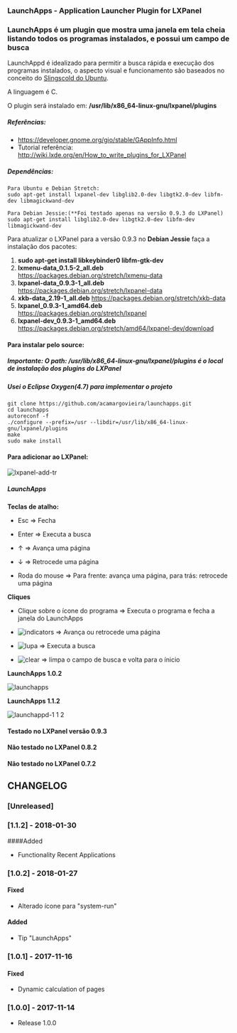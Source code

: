 ### LaunchApps - Application Launcher Plugin for LXPanel
### LaunchApps é um plugin que mostra uma janela em tela cheia listando todos os programas instalados, e possui um campo de busca

LaunchAppd é idealizado para permitir a busca rápida e execução dos programas instalados, o aspecto visual e funcionamento são baseados no conceito do [Slingscold do Ubuntu](https://sourceforge.net/projects/slingscold/).

A linguagem é C.

O plugin será instalado em: <b>/usr/lib/x86_64-linux-gnu/lxpanel/plugins</b>

##### Referências:
* <https://developer.gnome.org/gio/stable/GAppInfo.html>
* Tutorial referência: <http://wiki.lxde.org/en/How_to_write_plugins_for_LXPanel>

##### Dependências:
	Para Ubuntu e Debian Stretch:
	sudo apt-get install lxpanel-dev libglib2.0-dev libgtk2.0-dev libfm-dev libmagickwand-dev

	Para Debian Jessie:(**Foi testado apenas na versão 0.9.3 do LXPanel)
	sudo apt-get install libglib2.0-dev libgtk2.0-dev libfm-dev libmagickwand-dev
	
Para atualizar o LXPanel para a versão 0.9.3 no **Debian Jessie** faça a instalação dos pacotes:

1. **sudo apt-get install libkeybinder0 libfm-gtk-dev**
2. **lxmenu-data_0.1.5-2_all.deb** <https://packages.debian.org/stretch/lxmenu-data> 
3. **lxpanel-data_0.9.3-1_all.deb** <https://packages.debian.org/stretch/lxpanel-data>
4. **xkb-data_2.19-1_all.deb** <https://packages.debian.org/stretch/xkb-data>
5. **lxpanel_0.9.3-1_amd64.deb** <https://packages.debian.org/stretch/lxpanel>
6. **lxpanel-dev_0.9.3-1_amd64.deb** <https://packages.debian.org/stretch/amd64/lxpanel-dev/download>
	
#### Para instalar pelo source:
##### Importante: O path: /usr/lib/x86_64-linux-gnu/lxpanel/plugins é o local de instalação dos plugins do LXPanel
##### Usei o Eclipse Oxygen(4.7) para implementar o projeto
	git clone https://github.com/acamargovieira/launchapps.git
	cd launchapps
	autoreconf -f
	./configure --prefix=/usr --libdir=/usr/lib/x86_64-linux-gnu/lxpanel/plugins
	make
	sudo make install
	
#### Para adicionar ao LXPanel:

![lxpanel-add-tr](https://user-images.githubusercontent.com/20074560/32780937-3afa54a8-c92a-11e7-83fa-b36363e02723.png)

##### LaunchApps

**Teclas de atalho:**

* Esc &rArr; Fecha

* Enter &rArr; Executa a busca

* &uarr; &rArr; Avança uma página

* &darr; &rArr; Retrocede uma página

* Roda do mouse &rArr; Para frente: avança uma página, para trás: retrocede uma página

**Cliques**

* Clique sobre o ícone do programa &rArr; Executa o programa e fecha a janela do LaunchApps

* ![indicators](https://user-images.githubusercontent.com/20074560/32782503-c9547f4e-c92f-11e7-939a-6676a6385857.png) &rArr; Avança ou retrocede uma página

* ![lupa](https://user-images.githubusercontent.com/20074560/32782302-1cb73ca4-c92f-11e7-9e7f-e72230a0b06d.png) &rArr; Executa a busca

* ![clear](https://user-images.githubusercontent.com/20074560/32782376-58e7315c-c92f-11e7-8530-20f1c9efb382.png) &rArr; limpa o campo de busca e volta para o ínicio

**LaunchApps 1.0.2**
 
![launchapps](https://user-images.githubusercontent.com/20074560/32780952-463bb7bc-c92a-11e7-9013-ddd843ed0ac4.gif)

**LaunchApps 1.1.2**

![launchappd-1 1 2](https://user-images.githubusercontent.com/20074560/35598237-4f371a8e-0609-11e8-9fe2-fc5f4b960928.png)

#### Testado no LXPanel versão 0.9.3

#### Não testado no LXPanel 0.8.2

#### Não testado no LXPanel 0.7.2

## CHANGELOG

### [Unreleased]

### [1.1.2] - 2018-01-30
####Added
- Functionality Recent Applications

### [1.0.2] - 2018-01-27
#### Fixed
- Alterado ícone para "system-run"

#### Added
- Tip "LaunchApps"

### [1.0.1] - 2017-11-16
#### Fixed
- Dynamic calculation of pages

### [1.0.0] - 2017-11-14
- Release 1.0.0





